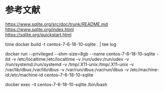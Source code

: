 # 参考文献
https://www.sqlite.org/src/doc/trunk/README.md </br>
https://www.sqlite.org/index.html</br>
https://sqlite.org/quickstart.html</br>

time docker build -t centos-7-6-18-10-sqlite . | tee log

docker run --privileged --shm-size=8gb --name centos-7-6-18-10-sqlite -itd -v /etc/localtime:/etc/localtime -v /run/udev:/run/udev -v /run/systemd:/run/systemd -v /tmp/.X11-unix:/tmp/.X11-unix -v /var/lib/dbus:/var/lib/dbus -v /var/run/dbus:/var/run/dbus -v /etc/machine-id:/etc/machine-id centos-7-6-18-10-sqlite

docker exec -it centos-7-6-18-10-sqlite /bin/bash
